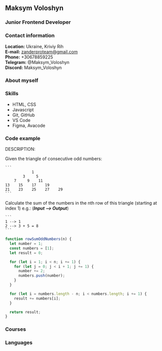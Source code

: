 ## Maksym Voloshyn

### Junior Frontend Developer

### Contact information

**Location:** Ukraine, Kriviy Rih\
**E-mail:** zanderproteam@gmail.com\
**Phone:** +30678859225\
**Telegram:** @Maksym_Voloshyn\
**Discord:** Maksym_Voloshyn

### About myself

### Skills

- HTML, CSS
- Javascript
- Git, GitHub
- VS Code
- Figma, Avacode

### Code example

DESCRIPTION:

Given the triangle of consecutive odd numbers:

    ```
                1
            3     5
        7     9    11
    13    15    17    19
    21    23    25    27    29
    ```

Calculate the sum of the numbers in the nth row of this triangle (starting at index 1) e.g.: (**_Input --> Output_**)

    ```
    1 --> 1
    2 --> 3 + 5 = 8
    ```

```javascript
function rowSumOddNumbers(n) {
  let number = 1;
  const numbers = [1];
  let result = 0;

  for (let i = 1; i < n; i += 1) {
    for (let j = 0; j < i + 1; j += 1) {
      number += 2;
      numbers.push(number);
    }
  }

  for (let i = numbers.length - n; i < numbers.length; i += 1) {
    result += numbers[i];
  }

  return result;
}
```

### Courses

### Languages
